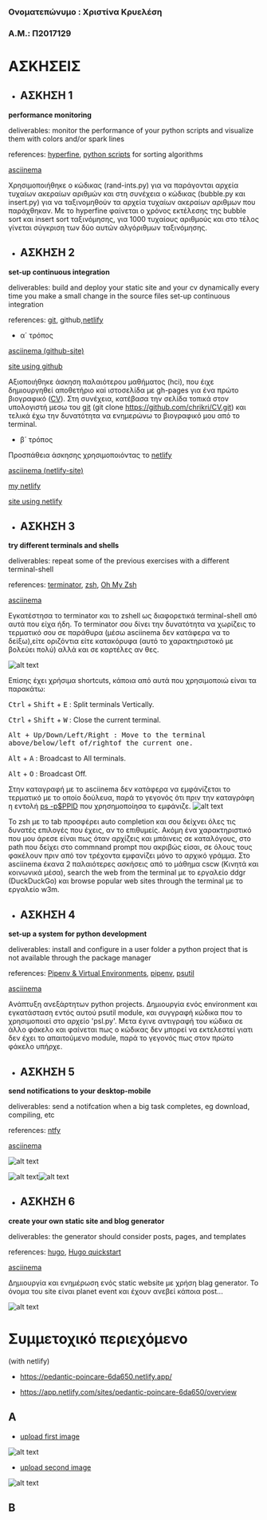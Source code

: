### Ονοματεπώνυμο : Χριστίνα Κρυελέση 
### Α.Μ.: Π2017129


# ΑΣΚΗΣΕΙΣ

* ## ΑΣΚΗΣΗ 1
**performance monitoring**

deliverables: monitor the performance of your python scripts and visualize them with colors and/or spark lines

references: [hyperfine](https://github.com/sharkdp/hyperfine), [python scripts](https://medium.com/@george.seif94/a-tour-of-the-top-5-sorting-algorithms-with-python-code-43ea9aa02889) for sorting algorithms

[asciinema](https://asciinema.org/a/JvpO6wWi3Dt9YaQ8d7Qs3iYis)

  Χρησιμοποιήθηκε ο κώδικας (rand-ints.py) για να παράγονται αρχεία τυχαίων ακεραίων αριθμών και στη συνέχεια ο κώδικας (bubble.py και insert.py)  για να ταξινομηθούν τα αρχεία τυχαίων ακεραίων αριθμων που παράχθηκαν. Με το hyperfine φαίνεται ο χρόνος εκτέλεσης της bubble sort και insert sort ταξινόμησης, για 1000 τυχαίους αριθμούς και στο τέλος γίνεται σύγκριση των δύο αυτών αλγόριθμων ταξινόμησης.



* ## ΑΣΚΗΣΗ 2
**set-up continuous integration**

deliverables: build and deploy your static site and your cv dynamically every time you make a small change in the source files set-up continuous integration 

references: [git](https://git-scm.com/book/en/v2/Git-Basics-Getting-a-Git-Repository), github,[netlify](https://www.netlify.com/)

* α´ τρόπος

[asciinema (github-site)](https://asciinema.org/a/ProG5WQxS9StxaYug4sA9RkVt)

[site using github](https://chrikri.github.io/CV/)

  Αξιοποιήθηκε άσκηση παλαιότερου μαθήματος (hci), που έιχε δημιουργηθεί αποθετήριο καi ιστοσελίδα με gh-pages για ένα πρώτο βιογραφικό ([CV](https://github.com/chrikri/CV)). Στη συνέχεια, κατέβασα την σελίδα τοπικά στον υπολογιστή μεσω του [git](https://git-scm.com/book/en/v2/Git-Basics-Getting-a-Git-Repository) (git clone https://github.com/chrikri/CV.git) και τελικά έχω την δυνατότητα να ενημερώνω το βιογραφικό μου από το terminal.


* β´ τρόπος

Προσπάθεια άσκησης χρησιμοποιόντας το [netlify](https://www.netlify.com/)

[asciinema (netlify-site)](https://asciinema.org/a/FLhBk5CrbOTPppUEjnkZjaPJl)

[my netlify](https://app.netlify.com/sites/chrikri/overview)

[site using netlify](https://chrikri.netlify.com/3)



* ## ΑΣΚΗΣΗ 3
**try different terminals and shells**

deliverables: repeat some of the previous exercises with a different terminal-shell 

references: [terminator](https://gnometerminator.blogspot.com/p/introduction.html), [zsh](https://linuxconfig.org/learn-the-basics-of-the-zsh-shell), [Oh My Zsh](https://github.com/ohmyzsh/ohmyzsh)



[asciinema](https://asciinema.org/a/p9J6UyQ1ikmnm9PuLBOsWctbS)

  Εγκατέστησα το terminator και το zshell ως διαφορετικά terminal-shell από αυτά που είχα ήδη. Το terminator σου δίνει την δυνατότητα να χωρίζεις το τερματικό σου σε παράθυρα (μέσω asciinema δεν κατάφερα να το δείξω),είτε οριζόντια είτε κατακόρυφα (αυτό το χαρακτηριστοκό με βολεύει πολύ) αλλά και σε καρτέλες αν θες.
  
   ![alt text](https://github.com/chrikri/sw/blob/2017129/projects/2017129/Screenshot%20from%202020-05-10%2001-42-23.png)
   
   
  Επίσης έχει χρήσιμα shortcuts, κάποια από αυτά που χρησιμοποιώ είναι τα παρακάτω: 
  
 <kbd>Ctrl</kbd> + <kbd>Shift</kbd> + <kbd>E</kbd> : Split terminals Vertically.
  
 <kbd>Ctrl</kbd> + <kbd>Shift</kbd> + <kbd>W</kbd> : Close the current terminal.
  
 <kbd>Alt<kbd> + <kbd>Up/Down/Left/Right</kbd> : Move to the terminal above/below/left of/rightof the current one.
  
 <kbd>Alt</kbd> + <kbd>A</kbd> : Broadcast to All terminals.
  
 <kbd>Alt</kbd> + <kbd>O</kbd> : Broadcast Off.
 
   Στην καταγραφή με το asciinema δεν κατάφερα να εμφάνίζεται το τερματικό με το οποίο δούλευα, παρά το γεγονός ότι πριν την καταγράφη η εντολή [ps -p$PPID](https://unix.stackexchange.com/questions/93376/which-terminal-type-am-i-using) που χρησημοποίησα το εμφάνιζε.
   ![alt text](https://github.com/chrikri/sw/blob/2017129/projects/2017129/Screenshot%20from%202020-05-10%2002-08-45.png)
   
  Το zsh  με το tab προσφέρει auto completion και σου δείχνει όλες τις δυνατές επιλογές που έχεις, αν το επιθυμείς. Ακόμη ένα χαρακτηριστικό που μου άρεσε είναι πως όταν αρχίζεις και μπάινεις σε καταλόγους, στο path που δείχει στο commnand prompt που ακριβώς είσαι, σε όλους τους φακέλουν πριν από τον τρέχοντα εμφανίζει μόνο το αρχικό γράμμα. 
  Στο asciinema έκανα 2 παλαιότερες ασκήσεις από το μάθημα cscw (Κινητά και κοινωνικά μέσα), search the web from the terminal με το εργαλείο ddgr (DuckDuckGo) και browse popular web sites through the terminal με το εργαλείο w3m.

* ## ΑΣΚΗΣΗ 4
**set-up a system for python development**

deliverables: install and configure in a user folder a python project that is not available through the package manager

references: [Pipenv & Virtual Environments](https://docs.python-guide.org/dev/virtualenvs/), [pipenv](https://pipenv.pypa.io/en/latest/), [psutil](https://github.com/giampaolo/psutil)

[asciinema](https://asciinema.org/a/ZawuuBYV6FaNVC8MlFMmz5Yl4)

  Aνάπτυξη ανεξάρτητων python projects. Δημιουργία ενός environment και εγκατάσταση εντός αυτού psutil module, και συγγραφή κώδικα που το χρησιμοποιεί στο αρχείο 'psl.py'. Μετα έγινε αντιγραφή του κώδικα σε άλλο φάκελο και φαίνεται πως ο κώδικας δεν μπορεί να εκτελεστεί γιατι δεν έχει το απαιτούμενο module, παρά το γεγονός πως στον πρώτο φάκελο υπήρχε.


* ## ΑΣΚΗΣΗ 5

**send notifications to your desktop-mobile**

deliverables: send a notifcation when a big task completes, eg download, compiling, etc

references: [ntfy](https://github.com/dschep/ntfy#linux-desktop-notifications---linux)

[asciinema](https://asciinema.org/a/oCETrINwco0ioAf9B9IdKmstc)

![alt text](https://github.com/chrikri/sw/blob/2017129/projects/2017129/ntfylinux.png)

![alt text](https://github.com/chrikri/sw/blob/2017129/projects/2017129/ntfymobiles.jpg)![alt text](https://github.com/chrikri/sw/blob/2017129/projects/2017129/ntfymobile2s.jpg)


* ## ΑΣΚΗΣΗ 6

**create your own static site and blog generator**

deliverables: the generator should consider posts, pages, and templates

references: [hugo](https://gohugo.io/), [Hugo quickstart](https://gohugo.io/getting-started/installing#quick-install)

[asciinema](https://asciinema.org/a/eRdxdjIjVTdTPLEb1jufYegaN)

 Δημιουργία και ενημέρωση ενός static website με χρήση blag generator.
 Το όνομα του site είναι planet event και έχουν ανεβεί κάποια post...
 
![alt text](https://github.com/chrikri/sw/blob/2017129/projects/2017129/planetevents.png)



# Συμμετοχικό περιεχόμενο

(with netlify)

* https://pedantic-poincare-6da650.netlify.app/

* https://app.netlify.com/sites/pedantic-poincare-6da650/overview

## A

- [upload first image](https://github.com/chrikri/gr/blob/gh-pages/_gallery/logo-language.md)

![alt text](https://github.com/chrikri/sw/blob/2017129/projects/2017129/logo-result.png)


- [upload second image](https://github.com/chrikri/gr/blob/gh-pages/_gallery/smartwatch-sw.md)

![alt text](https://github.com/chrikri/sw/blob/2017129/projects/2017129/smartwatch-result.png)

## B
